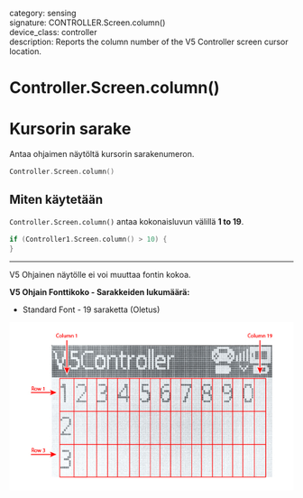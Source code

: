 category: sensing  
signature: CONTROLLER.Screen.column()  
device_class: controller  
description: Reports the column number of the V5 Controller screen cursor location.

# Controller.Screen.column()
# Kursorin sarake
 
Antaa ohjaimen näytöltä kursorin sarakenumeron.

```cpp
Controller.Screen.column()
```

## Miten käytetään

`Controller.Screen.column()` antaa kokonaisluvun välillä **1 to 19**.

```cpp
if (Controller1.Screen.column() > 10) {
}
```

---
V5 Ohjainen näytölle ei voi muuttaa fontin kokoa.

**V5 Ohjain Fonttikoko - Sarakkeiden lukumäärä:**

* Standard Font - 19 saraketta (Oletus)

![brain_screen_info_2](v5_controller_rows_columns.jpg)


<advanced>
</advanced>